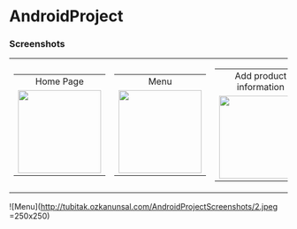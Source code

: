 # AndroidProject

### Screenshots
  <table>
    <tr>
      <td>
        <table>
  <tr>
    <td style="text-align:center">Home Page</td>
  </tr>
  <tr>
    <td>
<img src="http://tubitak.ozkanunsal.com/AndroidProjectScreenshots/1.jpeg" width="150">
    </td>
  </tr>
    </tr>
  </table>
  </td>
  
  <td>
  <table>
  <tr>
    <td style="text-align:center">Menu</td>
  </tr>
  <tr>
    <td>
<img src="http://tubitak.ozkanunsal.com/AndroidProjectScreenshots/2.jpeg" width="150">
    </td>
  </tr>
    </tr>
  </table>
    </td>
    
  <td>
  <table>
  <tr>
    <td style="text-align:center">Add product information</td>
  </tr>
  <tr>
    <td>
<img src="http://tubitak.ozkanunsal.com/AndroidProjectScreenshots/3.jpeg" width="150">
    </td>
  </tr>
    </tr>
  </table>
    </td>
    
 <td>
  <table>
  <tr>
    <td style="text-align:center">Product information</td>
  </tr>
  <tr>
    <td>
<img src="http://tubitak.ozkanunsal.com/AndroidProjectScreenshots/4.jpeg" width="150">
    </td>
  </tr>
    </tr>
  </table>
    </td>
    
 <td>
  <table>
  <tr>
    <td style="text-align:center">Comments</td>
  </tr>
  <tr>
    <td>
<img src="http://tubitak.ozkanunsal.com/AndroidProjectScreenshots/5.jpeg" width="150">
    </td>
  </tr>
    </tr>
  </table>
    </td>
  
  </table>



![Menu](http://tubitak.ozkanunsal.com/AndroidProjectScreenshots/2.jpeg =250x250)

